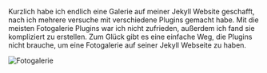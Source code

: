 Kurzlich habe ich endlich eine Galerie auf meiner Jekyll Website geschafft, nach ich mehrere versuche mit verschiedene Plugins gemacht habe. Mit die meisten Fotogalerie Plugins war ich nicht zufrieden, außerdem ich fand sie kompliziert zu erstellen. Zum Glück gibt es eine einfache Weg, die Plugins nicht brauche, um eine Fotogalerie auf seiner Jekyll Webseite zu haben. 




![Fotogalerie](https://user-images.githubusercontent.com/72214216/94930132-46a22800-04c6-11eb-95c9-6c86aba54588.PNG)
